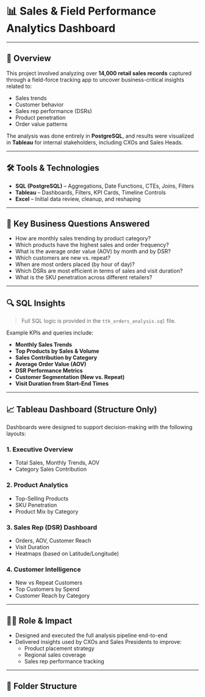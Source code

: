 # 📊 Sales & Field Performance Analytics Dashboard 



---

## 🧠 Overview

This project involved analyzing over **14,000 retail sales records** captured through a field-force tracking app to uncover business-critical insights related to:

- Sales trends
- Customer behavior
- Sales rep performance (DSRs)
- Product penetration
- Order value patterns

The analysis was done entirely in **PostgreSQL**, and results were visualized in **Tableau** for internal stakeholders, including CXOs and Sales Heads.

---

## 🛠️ Tools & Technologies

- **SQL (PostgreSQL)** – Aggregations, Date Functions, CTEs, Joins, Filters
- **Tableau** – Dashboards, Filters, KPI Cards, Timeline Controls
- **Excel** – Initial data review, cleanup, and reshaping

---

## 📌 Key Business Questions Answered

- How are monthly sales trending by product category?
- Which products have the highest sales and order frequency?
- What is the average order value (AOV) by month and by DSR?
- Which customers are new vs. repeat?
- When are most orders placed (by hour of day)?
- Which DSRs are most efficient in terms of sales and visit duration?
- What is the SKU penetration across different retailers?

---

## 🔍 SQL Insights

> Full SQL logic is provided in the `ttk_orders_analysis.sql` file.

Example KPIs and queries include:

- **Monthly Sales Trends**
- **Top Products by Sales & Volume**
- **Sales Contribution by Category**
- **Average Order Value (AOV)**
- **DSR Performance Metrics**
- **Customer Segmentation (New vs. Repeat)**
- **Visit Duration from Start–End Times**

---

## 📈 Tableau Dashboard (Structure Only)

Dashboards were designed to support decision-making with the following layouts:

### 1. Executive Overview
- Total Sales, Monthly Trends, AOV
- Category Sales Contribution

### 2. Product Analytics
- Top-Selling Products
- SKU Penetration
- Product Mix by Category

### 3. Sales Rep (DSR) Dashboard
- Orders, AOV, Customer Reach
- Visit Duration
- Heatmaps (based on Latitude/Longitude)

### 4. Customer Intelligence
- New vs Repeat Customers
- Top Customers by Spend
- Customer Reach by Category

---

## 🧑‍💼 Role & Impact

- Designed and executed the full analysis pipeline end-to-end
- Delivered insights used by CXOs and Sales Presidents to improve:
  - Product placement strategy
  - Regional sales coverage
  - Sales rep performance tracking

---

## 🧱 Folder Structure

